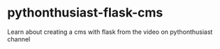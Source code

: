 # pythonthusiast-flask-cms
Learn about creating a cms with flask from the video on pythonthusiast channel
